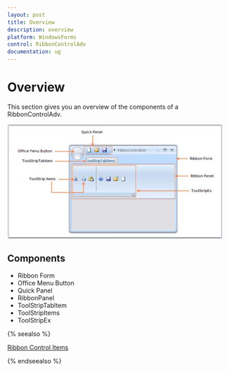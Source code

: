 ```yaml
---
layout: post
title: Overview
description: overview
platform: WindowsForms
control: RibbonControlAdv 
documentation: ug
---
```


# Overview

This section gives you an overview of the components of a RibbonControlAdv.

![](Overview_images/Overview_img1.jpeg)

## Components

* Ribbon Form
* Office Menu Button
* Quick Panel
* RibbonPanel
* ToolStripTabItem
* ToolStripItems
* ToolStripEx

{% seealso %}

[Ribbon Control Items](/windowsforms/ribbonadv/ribbon-control-items.html)

{% endseealso %}

